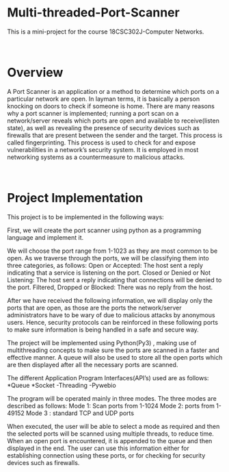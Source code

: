 # **Multi-threaded-Port-Scanner**

This is a mini-project for the course 18CSC302J-Computer Networks.

<br>

# Overview

A Port Scanner is an application or a method to determine which ports on a particular network are open. 
In layman terms, it is basically a person knocking on doors to check if someone is home.
There are many reasons why a port scanner is implemented; running a port scan on a network/server reveals which ports are open and available to receive(listen state), 
as well as revealing the presence of security devices such as firewalls that are present between the sender and the target. This process is called fingerprinting. 
This process is used to check for and expose vulnerabilities in a network’s security system.
It is employed in most networking systems as a countermeasure to malicious attacks.

<br>

# Project Implementation

This project is to be implemented in the following ways:

First, we will create the port scanner using python as a programming language and implement it. 

We will choose the port range from 1-1023 as they are most common to be open. As we traverse through the ports, we will be classifying them into three categories, as follows:
Open or Accepted: The host sent a reply indicating that a service is listening on the port.
Closed or Denied or Not Listening: The host sent a reply indicating that connections will be denied to the port.
Filtered, Dropped or Blocked: There was no reply from the host.


After we have received the following information, we will display only the ports that are open, as those are the ports the network/server administrators have to be wary of due to malicious attacks by anonymous users. Hence, security protocols can be reinforced in these following ports to make sure information is being handled in a safe and secure way.

The project will be implemented using Python(Py3) , making use of multithreading concepts to make sure the ports are scanned in a faster and effective manner. A queue will also be used to store all the open ports which are then displayed after all the necessary ports are scanned.

The different Application Program Interfaces(API’s) used are as follows:
*Queue
*Socket
-Threading
-Pywebio


The program will be operated mainly in three modes. The three modes are described as follows:
Mode 1:  Scan ports from 1-1024
Mode 2: ports from 1-49152
Mode 3 : standard TCP and UDP ports

When executed, the user will be able to select a mode as required and then the selected ports will be scanned using multiple threads, to reduce time. When an open port is encountered, it is appended to the queue and then displayed in the end. The user can use this information either for establishing connection using these ports, or for checking for security devices such as firewalls.

